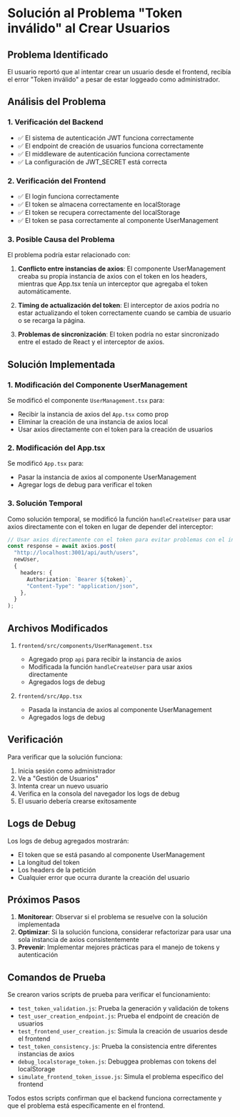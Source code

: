 # Solución al Problema "Token inválido" al Crear Usuarios

## Problema Identificado

El usuario reportó que al intentar crear un usuario desde el frontend, recibía el error "Token inválido" a pesar de estar loggeado como administrador.

## Análisis del Problema

### 1. Verificación del Backend

- ✅ El sistema de autenticación JWT funciona correctamente
- ✅ El endpoint de creación de usuarios funciona correctamente
- ✅ El middleware de autenticación funciona correctamente
- ✅ La configuración de JWT_SECRET está correcta

### 2. Verificación del Frontend

- ✅ El login funciona correctamente
- ✅ El token se almacena correctamente en localStorage
- ✅ El token se recupera correctamente del localStorage
- ✅ El token se pasa correctamente al componente UserManagement

### 3. Posible Causa del Problema

El problema podría estar relacionado con:

1. **Conflicto entre instancias de axios**: El componente UserManagement creaba su propia instancia de axios con el token en los headers, mientras que App.tsx tenía un interceptor que agregaba el token automáticamente.

2. **Timing de actualización del token**: El interceptor de axios podría no estar actualizando el token correctamente cuando se cambia de usuario o se recarga la página.

3. **Problemas de sincronización**: El token podría no estar sincronizado entre el estado de React y el interceptor de axios.

## Solución Implementada

### 1. Modificación del Componente UserManagement

Se modificó el componente `UserManagement.tsx` para:

- Recibir la instancia de axios del `App.tsx` como prop
- Eliminar la creación de una instancia de axios local
- Usar axios directamente con el token para la creación de usuarios

### 2. Modificación del App.tsx

Se modificó `App.tsx` para:

- Pasar la instancia de axios al componente UserManagement
- Agregar logs de debug para verificar el token

### 3. Solución Temporal

Como solución temporal, se modificó la función `handleCreateUser` para usar axios directamente con el token en lugar de depender del interceptor:

```typescript
// Usar axios directamente con el token para evitar problemas con el interceptor
const response = await axios.post(
  "http://localhost:3001/api/auth/users",
  newUser,
  {
    headers: {
      Authorization: `Bearer ${token}`,
      "Content-Type": "application/json",
    },
  }
);
```

## Archivos Modificados

1. `frontend/src/components/UserManagement.tsx`

   - Agregado prop `api` para recibir la instancia de axios
   - Modificada la función `handleCreateUser` para usar axios directamente
   - Agregados logs de debug

2. `frontend/src/App.tsx`
   - Pasada la instancia de axios al componente UserManagement
   - Agregados logs de debug

## Verificación

Para verificar que la solución funciona:

1. Inicia sesión como administrador
2. Ve a "Gestión de Usuarios"
3. Intenta crear un nuevo usuario
4. Verifica en la consola del navegador los logs de debug
5. El usuario debería crearse exitosamente

## Logs de Debug

Los logs de debug agregados mostrarán:

- El token que se está pasando al componente UserManagement
- La longitud del token
- Los headers de la petición
- Cualquier error que ocurra durante la creación del usuario

## Próximos Pasos

1. **Monitorear**: Observar si el problema se resuelve con la solución implementada
2. **Optimizar**: Si la solución funciona, considerar refactorizar para usar una sola instancia de axios consistentemente
3. **Prevenir**: Implementar mejores prácticas para el manejo de tokens y autenticación

## Comandos de Prueba

Se crearon varios scripts de prueba para verificar el funcionamiento:

- `test_token_validation.js`: Prueba la generación y validación de tokens
- `test_user_creation_endpoint.js`: Prueba el endpoint de creación de usuarios
- `test_frontend_user_creation.js`: Simula la creación de usuarios desde el frontend
- `test_token_consistency.js`: Prueba la consistencia entre diferentes instancias de axios
- `debug_localstorage_token.js`: Debuggea problemas con tokens del localStorage
- `simulate_frontend_token_issue.js`: Simula el problema específico del frontend

Todos estos scripts confirman que el backend funciona correctamente y que el problema está específicamente en el frontend.
